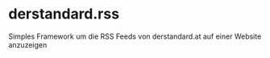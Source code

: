 # derstandard.rss
Simples Framework um die RSS Feeds von derstandard.at auf einer Website anzuzeigen
